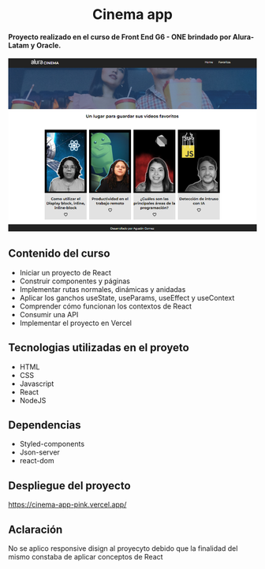 
<h1 align="center">Cinema app</h1>

<h4>Proyecto realizado en el curso de Front End G6 - ONE brindado por Alura-Latam y Oracle.</h4>

<p align="center"> <img src="public\readmeIMG\home.png"> </p>

## Contenido del curso
* Iniciar un proyecto de React
* Construir componentes y páginas
* Implementar rutas normales, dinámicas y anidadas
* Aplicar los ganchos useState, useParams, useEffect y useContext
* Comprender cómo funcionan los contextos de React
* Consumir una API
* Implementar el proyecto en Vercel


## Tecnologias utilizadas en el proyeto
* HTML
* CSS
* Javascript
* React
* NodeJS

## Dependencias
* Styled-components
* Json-server
* react-dom

## Despliegue del proyecto
<a>https://cinema-app-pink.vercel.app/</a>

## Aclaración
<p>No se aplico responsive disign al proyecyto debido que la finalidad del mismo constaba de aplicar conceptos de React</p>